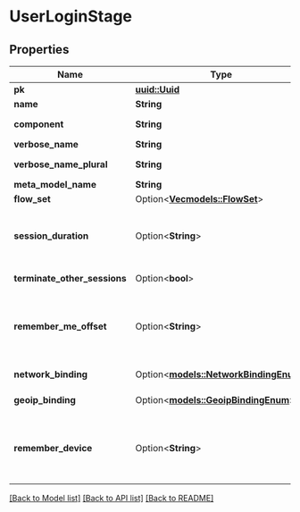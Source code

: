 # UserLoginStage

## Properties

Name | Type | Description | Notes
------------ | ------------- | ------------- | -------------
**pk** | [**uuid::Uuid**](uuid::Uuid.md) |  | [readonly]
**name** | **String** |  | 
**component** | **String** | Get object type so that we know how to edit the object | [readonly]
**verbose_name** | **String** | Return object's verbose_name | [readonly]
**verbose_name_plural** | **String** | Return object's plural verbose_name | [readonly]
**meta_model_name** | **String** | Return internal model name | [readonly]
**flow_set** | Option<[**Vec<models::FlowSet>**](FlowSet.md)> |  | [optional]
**session_duration** | Option<**String**> | Determines how long a session lasts. Default of 0 means that the sessions lasts until the browser is closed. (Format: hours=-1;minutes=-2;seconds=-3) | [optional]
**terminate_other_sessions** | Option<**bool**> | Terminate all other sessions of the user logging in. | [optional]
**remember_me_offset** | Option<**String**> | Offset the session will be extended by when the user picks the remember me option. Default of 0 means that the remember me option will not be shown. (Format: hours=-1;minutes=-2;seconds=-3) | [optional]
**network_binding** | Option<[**models::NetworkBindingEnum**](NetworkBindingEnum.md)> | Bind sessions created by this stage to the configured network | [optional]
**geoip_binding** | Option<[**models::GeoipBindingEnum**](GeoipBindingEnum.md)> | Bind sessions created by this stage to the configured GeoIP location | [optional]
**remember_device** | Option<**String**> | When set to a non-zero value, authentik will save a cookie with a longer expiry,to remember the device the user is logging in from. (Format: hours=-1;minutes=-2;seconds=-3) | [optional]

[[Back to Model list]](../README.md#documentation-for-models) [[Back to API list]](../README.md#documentation-for-api-endpoints) [[Back to README]](../README.md)


